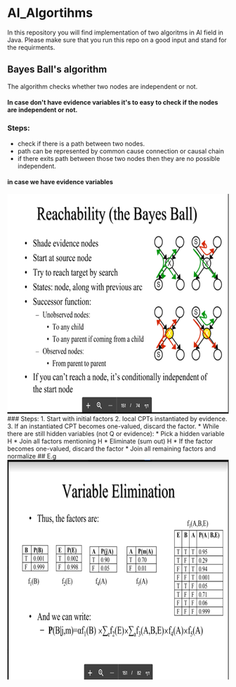 # AI_Algortihms
In this repository you will find implementation of two algoritms in AI field in Java.
Please make sure that you run this repo on a good input and stand for the requirments.

## Bayes Ball's algorithm
The algorithm checks whether two nodes are independent or not.
#### In case don't have evidence variables it's to easy to check if the nodes are independent or not.
### Steps:
* check if there is a path between two nodes.
* path can be represented by common cause connection or causal chain
* if there exits path between those two nodes then they are no possible independent.
#### in case we have evidence variables
<img src="https://github.com/aimanyounises1/AI_Algortihms/blob/master/Bayes_Ball.png" width="600" height="500">
### Steps:
1. Start with initial factors
2. local CPTs instantiated by evidence.
3. If an instantiated CPT becomes one-valued, discard the factor.
* While there are still hidden variables (not Q or evidence):
  * Pick a hidden variable H
  * Join all factors mentioning H
  *  Eliminate (sum out) H
  *   If the factor becomes one-valued, discard the factor
* Join all remaining factors and normalize
## E.g
<img src="https://github.com/aimanyounises1/AI_Algortihms/blob/master/Variable_Elimination.png" width="600" height="500">
